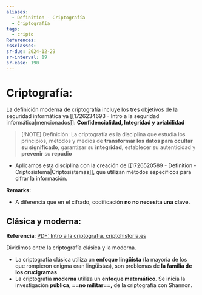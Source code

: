 ```yaml
---
aliases:
  - Definition - Criptografía
  - Criptografía
tags:
  - cripto
References: 
cssclasses: 
sr-due: 2024-12-29
sr-interval: 19
sr-ease: 190
---
```

# Criptografía:
La definición moderna de criptografía incluye los tres objetivos de la seguridad informática ya [[1726234693 - Intro a la seguridad informática|mencionados]]: **Confidencialidad, Integridad y aviabilidad**

> [!NOTE] Definición:
> La criptografía es la disciplina que estudia los principios, métodos y medios de **transformar los datos para ocultar su significado**, garantizar su **integridad**, establecer su autenticidad y **prevenir** su **repudio** 
+ Aplicamos esta disciplina con la creación de  [[1726520589 - Definition - Criptosistema|Criptosistemas]], que utilizan métodos específicos para cifrar la información.

**Remarks:**
+ A diferencia que en el cifrado, codificación **no no necesita una clave.**
## Clásica y moderna:
**Referencia**: [PDF: Intro a la criptografía, criptohistoria.es](https://www.criptohistoria.es/files/I-Introduccion.pdf)

Dividimos entre la criptografía clásica y la moderna. 
+ La criptografía clásica utiliza un **enfoque lingüista** (la mayoría de los que rompieron enigma eran lingüistas), son problemas de **la familia de los crucigramas**
+ La criptografía **moderna** utiliza un **enfoque matemático**. Se inicia la investigación **pública, ==no militar==,** de la criptografía con Shannon. 
